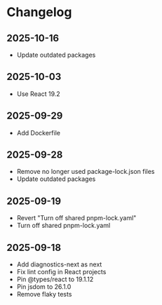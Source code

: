 # Changelog

## 2025-10-16

- Update outdated packages

## 2025-10-03

- Use React 19.2

## 2025-09-29

- Add Dockerfile

## 2025-09-28

- Remove no longer used package-lock.json files
- Update outdated packages

## 2025-09-19

- Revert "Turn off shared pnpm-lock.yaml"
- Turn off shared pnpm-lock.yaml

## 2025-09-18

- Add diagnostics-next as next
- Fix lint config in React projects
- Pin @types/react to 19.1.12
- Pin jsdom to 26.1.0
- Remove flaky tests
